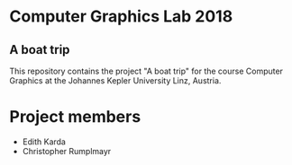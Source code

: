 # Computer Graphics Lab 2018
## A boat trip

This repository contains the project "A boat trip" for the course Computer Graphics at the Johannes Kepler University Linz, Austria.


# Project members
 * Edith Karda
 * Christopher Rumplmayr
